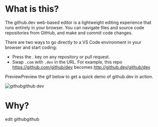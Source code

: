 # What is this?

The github.dev web-based editor is a lightweight editing experience that runs entirely in your browser. You can navigate files and source code repositories from GitHub, and make and commit code changes.

There are two ways to go directly to a VS Code environment in your browser and start coding:

* Press the . key on any repository or pull request.
* Swap `.com` with `.dev` in the URL. For example, this repo https://github.com/github/dev becomes http://github.dev/github/dev

PreviewPreview the gif below to get a quick demo of github.dev in action.

![githubgithub dev](https://user-imgithubithubusercontent.com/856858/130119109-4769f2d7-9027-4bc4-a38c-10f297499e8f.gif)

# Why?
edit githubgithub